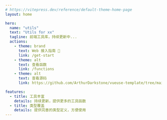 ```yaml
---
# https://vitepress.dev/reference/default-theme-home-page
layout: home

hero:
  name: "utils"
  text: "Utils for xx"
  tagline: 前端工具库，持续更新中...
  actions:
    - theme: brand
      text: Web 接入指南 🚀
      link: /get-start
    - theme: alt
      text: 查看函数
      link: /functions
    - theme: alt
      text: 查看源码
      link: https://github.com/ArthurDarkstone/vueuse-template/tree/main

features:
  - title: 工具丰富
    details: 持续更新，提供更多的工具函数
  - title: 类型覆盖
    details: 提供完善的类型定义，方便使用
---
```

